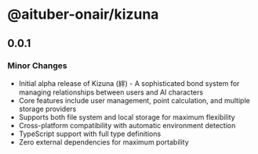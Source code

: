 # @aituber-onair/kizuna

## 0.0.1

### Minor Changes

- Initial alpha release of Kizuna (絆) - A sophisticated bond system for managing relationships between users and AI characters
- Core features include user management, point calculation, and multiple storage providers
- Supports both file system and local storage for maximum flexibility
- Cross-platform compatibility with automatic environment detection
- TypeScript support with full type definitions
- Zero external dependencies for maximum portability